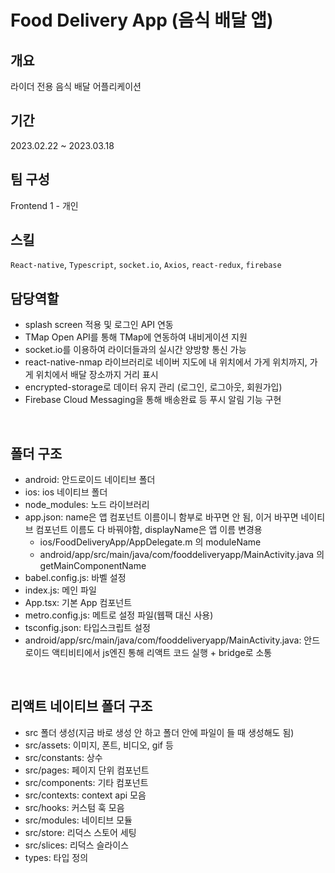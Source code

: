 # Food Delivery App (음식 배달 앱)

## 개요
라이더 전용 음식 배달 어플리케이션 <br/>

## 기간
2023.02.22 ~ 2023.03.18 <br/>

## 팀 구성
Frontend 1 - 개인 <br/>

## 스킬
`React-native`, `Typescript`, `socket.io`, `Axios`, `react-redux`, `firebase` <br/>

## 담당역할
- splash screen 적용 및 로그인 API 연동
- TMap Open API를 통해 TMap에 연동하여 내비게이션 지원
- socket.io를 이용하여 라이더들과의 실시간 양방향 통신 가능
- react-native-nmap 라이브러리로 네이버 지도에 내 위치에서 가게 위치까지, 가게 위치에서 배달 장소까지 거리 표시
- encrypted-storage로 데이터 유지 관리 (로그인, 로그아웃, 회원가입)
- Firebase Cloud Messaging을 통해 배송완료 등 푸시 알림 기능 구현
<br/>

## 폴더 구조
- android: 안드로이드 네이티브 폴더
- ios: ios 네이티브 폴더
- node_modules: 노드 라이브러리
- app.json: name은 앱 컴포넌트 이름이니 함부로 바꾸면 안 됨, 이거 바꾸면 네이티브 컴포넌트 이름도 다 바꿔야함, displayName은 앱 이름 변경용
  - ios/FoodDeliveryApp/AppDelegate.m 의 moduleName
  - android/app/src/main/java/com/fooddeliveryapp/MainActivity.java 의 getMainComponentName
- babel.config.js: 바벨 설정
- index.js: 메인 파일
- App.tsx: 기본 App 컴포넌트
- metro.config.js: 메트로 설정 파일(웹팩 대신 사용)
- tsconfig.json: 타입스크립트 설정
- android/app/src/main/java/com/fooddeliveryapp/MainActivity.java: 안드로이드 액티비티에서 js엔진 통해 리액트 코드 실행 + bridge로 소통
<br/>

## 리액트 네이티브 폴더 구조
- src 폴더 생성(지금 바로 생성 안 하고 폴더 안에 파일이 들 때 생성해도 됨)
- src/assets: 이미지, 폰트, 비디오, gif 등
- src/constants: 상수
- src/pages: 페이지 단위 컴포넌트
- src/components: 기타 컴포넌트
- src/contexts: context api 모음
- src/hooks: 커스텀 훅 모음
- src/modules: 네이티브 모듈
- src/store: 리덕스 스토어 세팅
- src/slices: 리덕스 슬라이스
- types: 타입 정의
